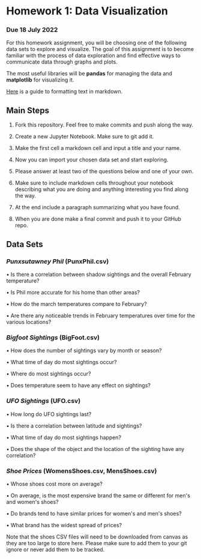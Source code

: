 # Homework 1: Data Visualization

### Due 18 July 2022

For this homework assignment, you will be choosing one of the following data sets to explore
and visualize. The goal of this assignment is to become familiar with the process of data
exploration and find effective ways to communicate data through graphs and plots.

The most useful libraries will be **pandas** for managing the data and **matplotlib** for visualizing it.

[Here](https://www.markdownguide.org/basic-syntax/) is a guide to formatting text in markdown.


## Main Steps
1. Fork this repository. Feel free to make commits and push along the way.

2. Create a new Jupyter Notebook. Make sure to git add it.

3. Make the first cell a markdown cell and input a title and your name.

4. Now you can import your chosen data set and start exploring.

5. Please answer at least two of the questions below and one of your own.

6. Make sure to include markdown cells throughout your notebook describing what you are
doing and anything interesting you find along the way.

7. At the end include a paragraph summarizing what you have found.

8. When you are done make a final commit and push it to your GitHub repo.

## Data Sets

### *Punxsutawney Phil* (PunxPhil.csv)

• Is there a correlation between shadow sightings and the overall February temperature?

• Is Phil more accurate for his home than other areas?

• How do the march temperatures compare to February?

• Are there any noticeable trends in February temperatures over time for the various
locations?

### *Bigfoot Sightings* (BigFoot.csv)

• How does the number of sightings vary by month or season?

• What time of day do most sightings occur?

• Where do most sightings occur?

• Does temperature seem to have any effect on sightings?

### *UFO Sightings* (UFO.csv)

• How long do UFO sightings last?

• Is there a correlation between latitude and sightings?

• What time of day do most sightings happen?

• Does the shape of the object and the location of the sighting have any correlation?

### *Shoe Prices* (WomensShoes.csv, MensShoes.csv)

• Whose shoes cost more on average?

• On average, is the most expensive brand the same or different for men's and women's
shoes?

• Do brands tend to have similar prices for women's and men's shoes?

• What brand has the widest spread of prices?

Note that the shoes CSV files will need to be downloaded from canvas as they are too large to store here. Please make sure to add them to your git ignore or never add them to be tracked.

